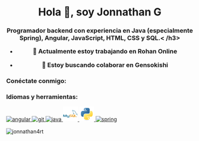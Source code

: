 <h1 align="center">Hola 👋, soy Jonnathan G</h1>
<h3 align="center">Programador backend con experiencia en Java (especialmente Spring), Angular, JavaScript, HTML, CSS y SQL.< /h3>

- 🔭 Actualmente estoy trabajando en **Rohan Online**

- 👯 Estoy buscando colaborar en **Gensokishi**

<h3 align="left">Conéctate conmigo:</h3>
<p align ="left">
</p>

<h3 align="left">Idiomas y herramientas:</h3>
<p align="left"> <a href="https://angular.io" target="_blank" rel="noreferrer"> <img src="https://angular.io/assets/images/logos /angular/angular.svg" alt="angular" ancho="40" altura="40"/> </a> <a href="https://git-scm.com/" target="_blank" rel ="noreferrer"> <img src="https://www.vectorlogo.zone/logos/git-scm/git-scm-icon.svg" alt="git" width="40" height="40"/ > </a> <a href="https://www.java.com" target="_blank" rel="noreferrer"> <img src="https://raw.githubusercontent.com/devicons/devicon/ maestro/iconos/java/java-original.svg" alt="java" ancho="40" altura="40"/> </a> <a href="https://www.mysql.com/" target="_blank" rel="noreferrer"> <img src="https://raw.githubusercontent.com/devicons/devicon/master/icons/mysql/mysql-original-wordmark.svg" alt="mysql" width="40" height="40"/> </a> <a href="https://www.python.org" target="_blank" rel="noreferrer"> <img src="https://raw.githubusercontent.com/devicons/devicon/master /icons/python/python-original.svg" alt="python" width="40" height="40"/> </a> <a href="https://spring.io/" target="_blank" rel="noreferrer"> <img src="https://www.vectorlogo.zone/logos/springio/springio-icon.svg" alt="spring" width="40" height ="40"/> </a> </p>

<p><img align="center" src="https://github-readme-stats.vercel.app/api/top-langs?username=jonnathan4rt&show_icons=true&locale=en&layout=compact" alt="jonnathan4rt" /> </p>
